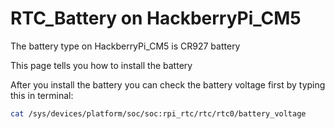 # RTC_Battery on HackberryPi_CM5

The battery type on HackberryPi_CM5 is CR927 battery

This page tells you how to install the battery

After you install the battery you can check the battery voltage first by typing this in terminal:

```sh
cat /sys/devices/platform/soc/soc:rpi_rtc/rtc/rtc0/battery_voltage
```
